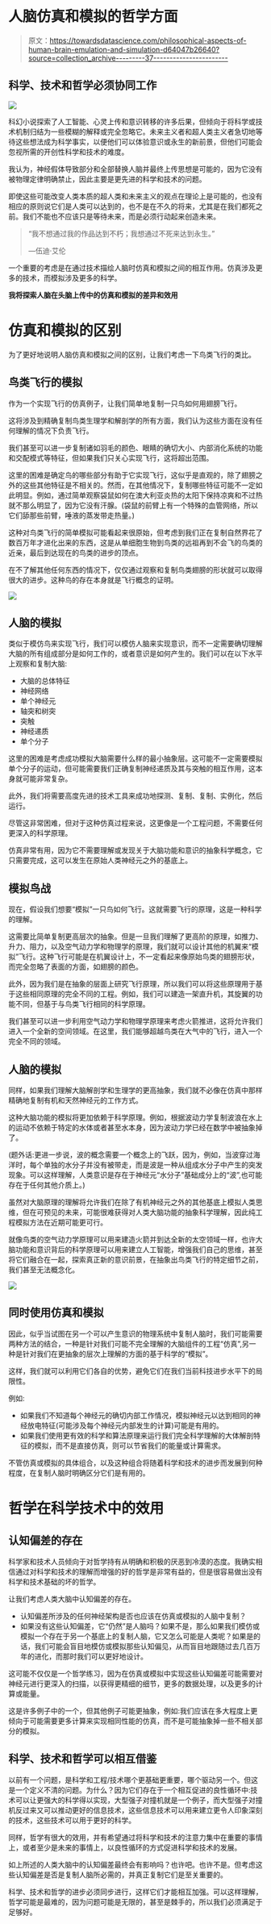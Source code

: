 # 人脑仿真和模拟的哲学方面

> 原文：<https://towardsdatascience.com/philosophical-aspects-of-human-brain-emulation-and-simulation-d64047b26640?source=collection_archive---------37----------------------->

## 科学、技术和哲学必须协同工作

![](img/11b09d44fce73e46e662f2c7a9157a89.png)

科幻小说探索了人工智能、心灵上传和意识转移的许多后果，但倾向于将科学或技术机制归结为一些模糊的解释或完全忽略它。未来主义者和超人类主义者急切地等待这些想法成为科学事实，以便他们可以体验意识或永生的新前景，但他们可能会忽视所需的开创性科学和技术的难度。

我认为，神经假体导致部分和全部替换人脑并最终上传思想是可能的，因为它没有被物理定律明确禁止，因此主要是更先进的科学和技术的问题。

即使这些可能改变人类本质的超人类和未来主义的观点在理论上是可能的，也没有相应的原则说它们是人类可以达到的，也不是在不久的将来，尤其是在我们都死之前。我们不能也不应该只是等待未来，而是必须行动起来创造未来。

> “我不想通过我的作品达到不朽；我想通过不死来达到永生。”
> 
> —伍迪·艾伦

一个重要的考虑是在通过技术描绘人脑时仿真和模拟之间的相互作用。仿真涉及更多的技术，而模拟涉及更多的科学。

**我将探索人脑在头脑上传中的仿真和模拟的差异和效用**

# 仿真和模拟的区别

为了更好地说明人脑仿真和模拟之间的区别，让我们考虑一下鸟类飞行的类比。

## 鸟类飞行的模拟

作为一个实现飞行的仿真例子，让我们简单地复制一只鸟如何用翅膀飞行。

这将涉及到精确复制鸟类生理学和解剖学的所有方面，我们认为这些方面在没有任何理解的情况下负责飞行。

我们甚至可以进一步复制诸如羽毛的颜色、眼睛的确切大小、内部消化系统的功能和交配模式等特征，但如果我们只关心实现飞行，这将超出范围。

这里的困难是确定鸟的哪些部分有助于它实现飞行，这似乎是直观的，除了翅膀之外的这些其他特征是不相关的。然而，在其他情况下，复制哪些特征可能不一定如此明显。例如，通过简单观察袋鼠如何在澳大利亚炎热的太阳下保持凉爽和不过热就不那么明显了，因为它没有汗腺。(袋鼠的前臂上有一个特殊的血管网络，所以它们舔那些前臂，唾液的蒸发带走热量。)

这种对鸟类飞行的简单模拟可能看起来很原始，但考虑到我们正在复制自然界花了数百万年才进化出来的东西，这是从单细胞生物到鸟类的远祖再到不会飞的鸟类的近亲，最后到达现在的鸟类的进步的顶点。

在不了解其他任何东西的情况下，仅仅通过观察和复制鸟类翅膀的形状就可以取得很大的进步。这种鸟的存在本身就是飞行概念的证明。

![](img/697475c7b718867e76607c90f0d40f81.png)

## 人脑的模拟

类似于模仿鸟来实现飞行，我们可以模仿人脑来实现意识，而不一定需要确切理解大脑的所有组成部分是如何工作的，或者意识是如何产生的。我们可以在以下水平上观察和复制大脑:

*   大脑的总体特征
*   神经网络
*   单个神经元
*   轴突和树突
*   突触
*   神经递质
*   单个分子

这里的困难是考虑成功模拟大脑需要什么样的最小抽象层。这可能不一定需要模拟单个分子的运动，但可能需要我们正确复制神经递质及其与突触的相互作用，这本身就可能非常复杂。

此外，我们将需要高度先进的技术工具来成功地探测、复制、复制、实例化，然后运行。

尽管这非常困难，但对于这种仿真过程来说，这更像是一个工程问题，不需要任何更深入的科学原理。

仿真非常有用，因为它不需要理解或发现关于大脑功能和意识的抽象科学概念，它只需要完成，这可以发生在原始人类神经元之外的基底上。

## 模拟鸟战

现在，假设我们想要“模拟”一只鸟如何飞行。这就需要飞行的原理，这是一种科学的理解。

这需要比简单复制更高层次的抽象。但是一旦我们理解了更高阶的原理，如推力、升力、阻力，以及空气动力学和物理学的原理，我们就可以设计其他的机翼来“模拟”飞行。这种飞行可能是在机翼设计上，不一定看起来像原始鸟类的翅膀形状，而完全忽略了表面的方面，如翅膀的颜色。

此外，因为我们是在抽象的层面上研究飞行原理，所以我们可以将这些原理用于基于这些相同原理的完全不同的工程。例如，我们可以建造一架直升机，其旋翼的功能不同，但基于与鸟类飞行相同的科学原理。

我们甚至可以进一步利用空气动力学和物理学原理来考虑火箭推进，这将允许我们进入一个全新的空间领域。在这里，我们能够超越鸟类在大气中的飞行，进入一个完全不同的领域。

## 人脑的模拟

同样，如果我们理解大脑解剖学和生理学的更高抽象，我们就不必像在仿真中那样精确地复制有机和天然神经元的工作方式。

这种大脑功能的模拟将更加依赖于科学原理。例如，根据波动力学复制波浪在水上的运动不依赖于特定的水体或者甚至水本身，因为波动力学已经在数学中被抽象掉了。

(题外话:更进一步说，波的概念需要一个概念上的飞跃，因为，例如，当波穿过海洋时，每个单独的水分子并没有被带走，而是波是一种从组成水分子中产生的突发现象。可以这样理解，人类意识是存在于神经元“水分子”基础成分上的“波”,也可能存在于任何其他介质上。)

虽然对大脑原理的理解将允许我们在除了有机神经元之外的其他基底上模拟人类思维，但在可预见的未来，可能很难获得对人类大脑功能的抽象科学理解，因此纯工程模拟方法在近期可能更可行。

就像鸟类的空气动力学原理可以用来建造火箭并到达全新的太空领域一样，也许大脑功能和意识背后的科学原理可以用来建立人工智能，增强我们自己的思维，甚至将它们融合在一起，探索真正新的意识前景，在抽象出鸟类飞行的特定细节之前，我们甚至无法概念化。

![](img/7a6d5119513a5437e26147cff1db2443.png)

## 同时使用仿真和模拟

因此，似乎当试图在另一个可以产生意识的物理系统中复制人脑时，我们可能需要两种方法的结合，一种是针对我们可能不完全理解的大脑组件的工程“仿真”,另一种是针对我们在更抽象的层次上理解的方面的基于科学的“模拟”。

这样，我们就可以利用它们各自的优势，避免它们在我们当前科技进步水平下的局限性。

例如:

*   如果我们不知道每个神经元的确切内部工作情况，模拟神经元以达到相同的神经放电特征(可能涉及每个神经元内部发生的计算)可能是有用的。
*   如果我们使用更有效的科学和算法原理来运行我们完全科学理解的大体解剖特征的模拟，而不是直接仿真，则可以节省我们的能量或计算需求。

不管仿真或模拟的具体组合，以及这种组合将随着科学和技术的进步而发展到何种程度，在复制人脑时明确区分它们是有用的。

# 哲学在科学技术中的效用

## 认知偏差的存在

科学家和技术人员倾向于对哲学持有从明确和积极的厌恶到冷漠的态度。我确实相信通过对科学和技术的理解而增强的好的哲学是非常有益的，但是很容易做出没有科学和技术基础的坏的哲学。

让我们考虑人类大脑中认知偏差的存在。

*   认知偏差所涉及的任何神经架构是否也应该在仿真或模拟的人脑中复制？
*   如果没有这些认知偏差，它“仍然”是人脑吗？如果不是，那么如果我们模仿或模拟一个存在于另一个基底上的复制人脑，它又怎么可能是人类呢？如果是的话，我们可能会盲目地模仿或模拟那些认知偏见，从而盲目地跟随过去几百万年的进化，而那时我们可以更好地设计。

这可能不仅仅是一个哲学练习，因为在仿真或模拟中实现这些认知偏差可能需要对神经元进行更深入的扫描，以获得更精细的细节，更多的数据处理，以及更多的计算或能量。

这是许多例子中的一个，但其他例子可能更抽象，例如:我们应该在多大程度上更倾向于可能需要更多计算来实现相同性能的仿真，而不是可能抽象掉一些不相关部分的模拟。

## 科学、技术和哲学可以相互借鉴

以前有一个问题，是科学和工程/技术哪个更基础更重要，哪个驱动另一个。但这是一个定义不清的问题。为什么？因为它们存在于一个相互促进的良性循环中:技术可以让更强大的科学得以实现，大型强子对撞机就是一个例子，而大型强子对撞机反过来又可以推动更好的信息技术，这些信息技术可以用来建立更令人印象深刻的技术，这些技术可以用于更好的科学。

同样，哲学有很大的效用，并有希望通过将科学和技术的注意力集中在重要的事情上，或者至少是未来的事情上，以良性循环的方式促进科学和技术的发展。

如上所述的人类大脑中的认知偏差最终会有影响吗？也许吧。也许不是。但考虑这些认知偏差是否是复制人脑所必需的，并真正复制它们是至关重要的。

科学、技术和哲学的进步必须同步进行，这样它们才能相互加强。可以这样理解，哲学可能是最难的，因为问题可能是无限的，甚至是棘手的，所以我们必须满足于足够好。